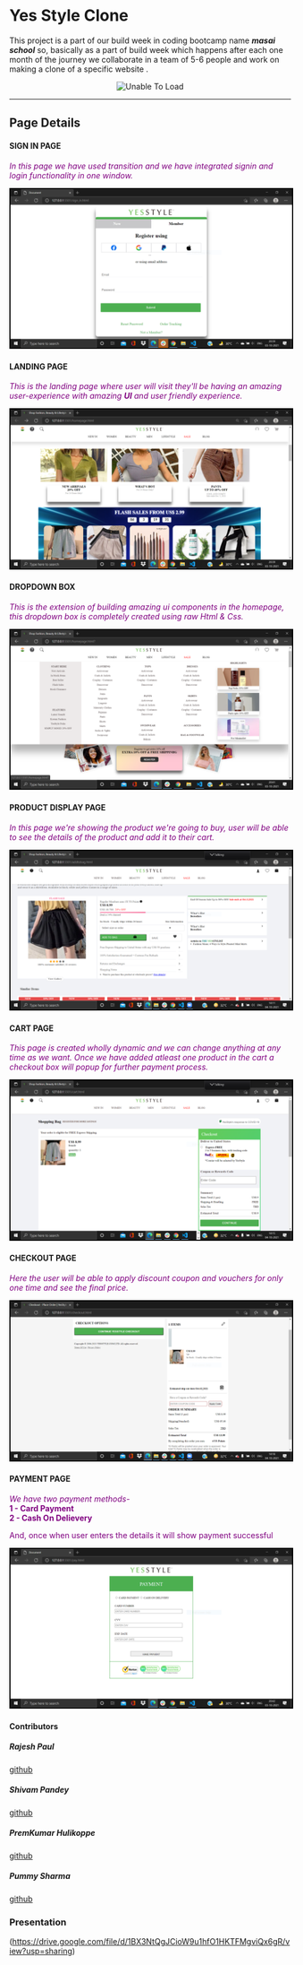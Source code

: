 


# Yes Style Clone

This project is a part of our build week in coding bootcamp name ***masai school*** so, basically as a part of build week which happens after each one month of the journey we collaborate in a team of 5-6 people and work on making a clone of a specific website .

<p align="center">
<img href="https://www.yesstyle.com/en/home.html" src="https://ddvql06zg3s2o.cloudfront.net/Assets/res/p/2906/imgs/yesstyle_logo.svg" alt="Unable To Load"></img></p>

<hr></hr>

## Page Details

#### SIGN IN PAGE

 *<p style="color:purple">In this page we have used transition and we have integrated signin and login functionality in one window.</p>*


<img style="border:2px solid black" src="images/signin.PNG">

#### LANDING PAGE


*<p style="color:purple">This is the landing page where user will visit they'll be having an amazing user-experience with amazing **UI** and user friendly experience.</p>*

<img style="border:2px solid black" src="images/landing.PNG">

#### DROPDOWN BOX

*<p style="color:purple">This is the extension of building amazing ui components in the homepage, this dropdown box is completely created using raw Html & Css.</p>*

<img style="border:2px solid black" src="images/drop.PNG">

#### PRODUCT DISPLAY PAGE


*<p style="color:purple">In this page we're showing the product we're going to buy, user will be able to see the details of the product and add it to their cart.<p>*

<img style="border:2px solid black" src="images/product.PNG">

#### CART PAGE

*<p style="color:purple">This page is created wholly dynamic and we can change anything at any time as we want. Once we have added atleast one product in the cart a checkout box will popup for further payment process.</p>*

<img style="border:2px solid black" src="images/chek.PNG">

#### CHECKOUT PAGE

*<p style="color:purple">Here the user will be able to apply discount coupon and vouchers for only one time and see the final price.</p>*

<img style="border:2px solid black" src="images/Capture chek.PNG">


#### PAYMENT PAGE

*<p style="color:purple">We have two payment methods-*<br>
**1 - Card Payment**<br>
**2 - Cash On Delievery**

<p style="color:purple">And, once when user enters the details it will show payment successful</p></p>

<img style="border:2px solid black" src="images/pay.PNG">

<h4>Contributors</h4>

<h5>Rajesh Paul</h5>


[github](https://github.com/rajesh4210)


<h5>Shivam Pandey</h5>


[github](https://github.com/ShivCodeP)


<h5>PremKumar Hulikoppe</h5>


[github](https://github.com/Premkumar-hulikoppe)

<h5>Pummy Sharma</h5>


[github](https://github.com/pummysh)


<H3>Presentation</H3>

(https://drive.google.com/file/d/1BX3NtQgJCioW9u1hfO1HKTFMgviQx6gR/view?usp=sharing)